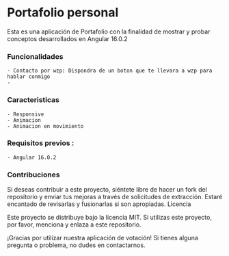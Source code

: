 # Portafolio personal
Esta es una aplicación de Portafolio con la finalidad de mostrar y probar conceptos desarrollados en Angular 16.0.2

### Funcionalidades
    - Contacto por wzp: Dispondra de un boton que te llevara a wzp para hablar conmigo
    - 
    
### Caracteristicas
    - Responsive
    - Animacion
    - Animacion en movimiento

### Requisitos previos :
    - Angular 16.0.2
    
<!-- ### Instalación:
    1. Crear base de datos
        Pasos: 
            1. ingresar a http://localhost/phpmyadmin/
            2. Seleccionar Nueva (Base de datos)
            3. Ingresar nombre ej: "sistema_votacion"
            4. Pinchar boton Crear
    2. Ejecutar script SQL 
        Pasos: 
            1. Seleccionada la base de datos ingresar a la pestaña "Importar"
            2. Archivo a importar -> Examinar y seleccionar dentro del proyecto "SQL/sistema_votacion.sql"
            3. Pinchar boton Importar
    3. Clonar el repositorio con "git clone https://github.com/felipe-ortiz-developer/sistema-votacion.git"
    4. Configurar archivo de variables globales a la base de datos
        Pasos: 
            1. Abrir archivo "database.php.example"
            2. Configurar variables de conexion deacuerdo a sus necesidades
                ej: 
                    define('DB_HOST', 'localhost');
                    define('DB_USER', 'tu_usuario');
                    define('DB_PASS', 'tu_contraseña');
                    define('DB_NAME', 'sistema_votacion');
            3. Quitar la extencion ".example" el nombre del archivo -->

### Contribuciones

Si deseas contribuir a este proyecto, siéntete libre de hacer un fork del repositorio y enviar tus mejoras a través de solicitudes de extracción. Estaré encantado de revisarlas y fusionarlas si son apropiadas.
Licencia

Este proyecto se distribuye bajo la licencia MIT. Si utilizas este proyecto, por favor, menciona y enlaza a este repositorio.

¡Gracias por utilizar nuestra aplicación de votación! Si tienes alguna pregunta o problema, no dudes en contactarnos.

